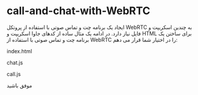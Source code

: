 # call-and-chat-with-WebRTC
ایجاد یک برنامه چت و تماس صوتی با استفاده از پروتکل WebRTC به چندین اسکریپت و فایل نیاز دارد. در ادامه یک مثال ساده از کدهای جاوا اسکریپت و HTML برای ساختن یک برنامه چت و تماس صوتی با استفاده از WebRTC را در اختیار شما قرار می دهم:


index.html

chat.js

call.js





موفق باشید
